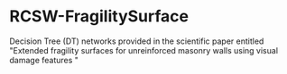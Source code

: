 # RCSW-FragilitySurface
Decision Tree (DT) networks provided in the scientific paper entitled "Extended fragility surfaces for unreinforced masonry walls using visual damage features "

